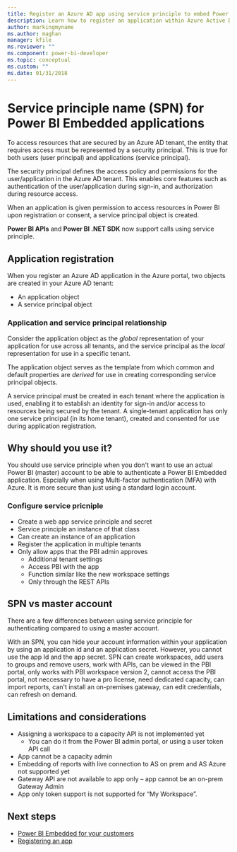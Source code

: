 ```yaml
---
title: Register an Azure AD app using service principle to embed Power BI content
description: Learn how to register an application within Azure Active Directory using service principle for use with embedding Power BI content.
author: markingmyname
ms.author: maghan
manager: kfile
ms.reviewer: ""
ms.component: power-bi-developer
ms.topic: conceptual
ms.custom: ""
ms.date: 01/31/2018
---
```


# Service principle name (SPN) for Power BI Embedded applications

To access resources that are secured by an Azure AD tenant, the entity that requires access must be represented by a security principal. This is true for both users (user principal) and applications (service principal).

The security principal defines the access policy and permissions for the user/application in the Azure AD tenant. This enables core features such as authentication of the user/application during sign-in, and authorization during resource access.

When an application is given permission to access resources in Power BI upon registration or consent, a service principal object is created.

**Power BI APIs** and **Power BI .NET SDK** now support calls using service principle.

## Application registration

When you register an Azure AD application in the Azure portal, two objects are created in your Azure AD tenant:

- An application object
- A service principal object

### Application and service principal relationship

Consider the application object as the *global* representation of your application for use across all tenants, and the service principal as the *local* representation for use in a specific tenant.

The application object serves as the template from which common and default properties are *derived* for use in creating corresponding service principal objects. 

A service principal must be created in each tenant where the application is used, enabling it to establish an identity for sign-in and/or access to resources being secured by the tenant. A single-tenant application has only one service principal (in its home tenant), created and consented for use during application registration.

## Why should you use it?

You should use service principle when you don't want to use an actual Power BI (master) account to be able to authenticate a Power BI Embedded application. Espcially when using Multi-factor authentication (MFA) with Azure.  It is more secure than just using a standard login account.

### Configure service pricniple

- Create a web app service principle and secret
- Service principle an instance of that class
- Can create an instance of an application
- Register the application in multiple tenants
- Only allow apps that the PBI admin approves
    - Additional tenant settings
    - Access PBI with the app
    - Function similar like the new workspace settings
    - Only through the REST APIs

## SPN vs master account

There are a few differences between using service principle for authenticating compared to using a master account.

With an SPN, you can hide your account information within your application by using an application id and an application secret. However, you cannot use the app Id and the app secret. SPN can create workspaces, add users to groups and remove users, work with APIs, can be viewed in the PBI portal, only works with PBI workspace version 2, cannot access the PBI portal, not neccessary to have a pro license, need dedicated capacity, can import reports, can't install an on-premises gateway, can edit credentials, can refresh on demand.

## Limitations and considerations

- Assigning a workspace to a capacity API is not implemented yet
    - You can do it from the Power BI admin portal, or using a user token API call
- App cannot be a capacity admin
- Embedding of reports with live connection to AS on prem and AS Azure not supported yet
- Gateway API are not available to app only – app cannot be an on-prem Gateway Admin
- App only token support is not supported for “My Workspace”.

## Next steps

* [Power BI Embedded for your customers](embed-sample-for-customers.md)
* [Registering an app](register-app.md)